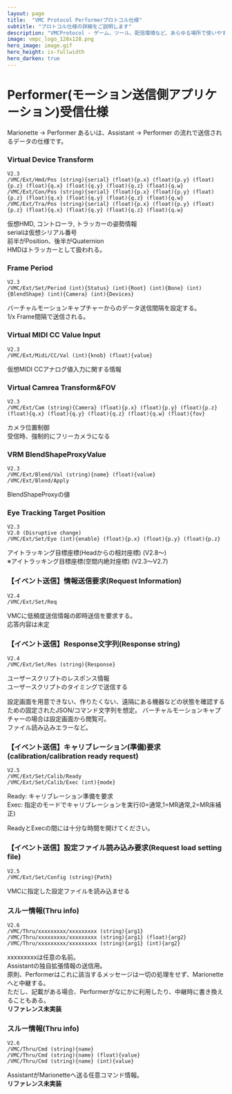```yaml
---
layout: page
title:  "VMC Protocol Performerプロトコル仕様"
subtitle: "プロトコル仕様の詳細をご説明します"
description: "VMCProtocol - ゲーム、ツール、配信環境など、あらゆる場所で使いやすいモーションキャプチャプロトコル仕様"
image: vmpc_logo_128x128.png
hero_image: image.gif
hero_height: is-fullwidth
hero_darken: true
---
```

# Performer(モーション送信側アプリケーション)受信仕様
Marionette → Performer あるいは、Assistant → Performer の流れで送信されるデータの仕様です。

### Virtual Device Transform
```
V2.3
/VMC/Ext/Hmd/Pos (string){serial} (float){p.x} (float){p.y} (float){p.z} (float){q.x} (float){q.y} (float){q.z} (float){q.w}  
/VMC/Ext/Con/Pos (string){serial} (float){p.x} (float){p.y} (float){p.z} (float){q.x} (float){q.y} (float){q.z} (float){q.w}  
/VMC/Ext/Tra/Pos (string){serial} (float){p.x} (float){p.y} (float){p.z} (float){q.x} (float){q.y} (float){q.z} (float){q.w}  
```
仮想HMD, コントローラ, トラッカーの姿勢情報  
serialは仮想シリアル番号  
前半がPosition、後半がQuaternion  
HMDはトラッカーとして扱われる。  

### Frame Period
```
V2.3
/VMC/Ext/Set/Period (int){Status} (int){Root} (int){Bone} (int){BlendShape} (int){Camera} (int){Devices} 
```
バーチャルモーションキャプチャーからのデータ送信間隔を設定する。  
1/x Frame間隔で送信される。  

### Virtual MIDI CC Value Input
```
V2.3
/VMC/Ext/Midi/CC/Val (int){knob} (float){value}
```
仮想MIDI CCアナログ値入力に関する情報  

### Virtual Camrea Transform&FOV
```
V2.3
/VMC/Ext/Cam (string){Camera} (float){p.x} (float){p.y} (float){p.z} (float){q.x} (float){q.y} (float){q.z} (float){q.w} (float){fov} 
```
カメラ位置制御  
受信時、強制的にフリーカメラになる  

### VRM BlendShapeProxyValue
```
V2.3
/VMC/Ext/Blend/Val (string){name} (float){value}  
/VMC/Ext/Blend/Apply
```
BlendShapeProxyの値

### Eye Tracking Target Position
```
V2.3
V2.8 (Disruptive change)
/VMC/Ext/Set/Eye (int){enable} (float){p.x} (float){p.y} (float){p.z}
```
アイトラッキング目標座標(Headからの相対座標) (V2.8～)  
※アイトラッキング目標座標(空間内絶対座標) (V2.3～V2.7)  
  

### 【イベント送信】情報送信要求(Request Information)
```
V2.4
/VMC/Ext/Set/Req 
```
VMCに低頻度送信情報の即時送信を要求する。  
応答内容は未定

### 【イベント送信】Response文字列(Response string)
```
V2.4
/VMC/Ext/Set/Res (string){Response} 
```
ユーザースクリプトのレスポンス情報  
ユーザースクリプトのタイミングで送信する  

設定画面を用意できない、作りたくない、遠隔にある機器などの状態を確認するための固定されたJSON/コマンド文字列を想定。
バーチャルモーションキャプチャーの場合は設定画面から閲覧可。  
ファイル読み込みエラーなど。

### 【イベント送信】キャリブレーション(準備)要求(calibration/calibration ready request)
```
V2.5
/VMC/Ext/Set/Calib/Ready  
/VMC/Ext/Set/Calib/Exec (int){mode}   
```
Ready: キャリブレーション準備を要求  
Exec: 指定のモードでキャリブレーションを実行(0=通常,1=MR通常,2=MR床補正)  
  
ReadyとExecの間には十分な時間を開けてください。  

### 【イベント送信】設定ファイル読み込み要求(Request load setting file)
```
V2.5
/VMC/Ext/Set/Config (string){Path} 
```
VMCに指定した設定ファイルを読み込ませる  

### スルー情報(Thru info)
```
V2.6
/VMC/Thru/xxxxxxxxx/xxxxxxxxx (string){arg1} 
/VMC/Thru/xxxxxxxxx/xxxxxxxxx (string){arg1} (float){arg2} 
/VMC/Thru/xxxxxxxxx/xxxxxxxxx (string){arg1} (int){arg2} 
```
xxxxxxxxxは任意の名前。  
Assistantの独自拡張情報の送信用。  
原則、Performerはこれに該当するメッセージは一切の処理をせず、Marionetteへと中継する。  
ただし、記載がある場合、Performerがなにかに利用したり、中継時に書き換えることもある。  
**リファレンス未実装**

### スルー情報(Thru info)
```
V2.6
/VMC/Thru/Cmd (string){name} 
/VMC/Thru/Cmd (string){name} (float){value} 
/VMC/Thru/Cmd (string){name} (int){value} 
```
AssistantがMarionetteへ送る任意コマンド情報。  
**リファレンス未実装**

